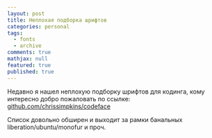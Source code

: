 ```yaml
---
layout: post
title: Неплохая подборка шрифтов
categories: personal
tags: 
  - fonts
  - archive
comments: true
mathjax: null
featured: true
published: true
---
```


Недавно я нашел неплохую подборку шрифтов для кодинга, кому интересно добро
пожаловать по ссылке: <a href="https://github.com/chrissimpkins/codeface">github.com/chrissimpkins/codeface</a>

Список довольно обширен и выходит за рамки банальных
liberation/ubuntu/monofur и проч.
